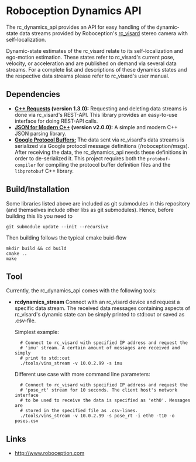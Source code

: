 # Roboception Dynamics API

The rc_dynamics_api provides an API for easy handling of the dynamic-state data 
streams provided by Roboception's [rc_visard](http://roboception.com/en/rc_visard-en/) 
stereo camera with self-localization.

Dynamic-state estimates of the rc_visard relate to its self-localization and 
ego-motion estimation. These states refer to rc_visard's current pose, velocity, 
or acceleration and are published on demand via several data streams. For a 
complete list and descriptions of these dynamics states and the respective data
streams please refer to rc_visard's user manual.


## Dependencies

- **[C++ Requests](https://github.com/whoshuu/cpr) (version 1.3.0):** 
Requesting and deleting data streams is done via rc_visard's REST-API. This 
library provides an easy-to-use interface for doing REST-API calls. 
- **[JSON for Modern C++](https://github.com/nlohmann/json) (version v2.0.0):**
A simple and modern C++ JSON parsing library.   
- **[Google Protocol Buffers:](https://developers.google.com/protocol-buffers/)**
The data sent via rc_visard's data streams is serialized via Google protocol 
message definitions (/roboception/msgs). After receiving the data, the 
rc_dynamics_api needs these definitions in order to de-serialized it. This 
project requires both the `protobuf-compiler` for compiling the protocol buffer 
definition files and the `libprotobuf` C++ library.

## Build/Installation

Some libraries listed above are included as git submodules in this repository 
(and themselves include other libs as git submodules). 
Hence, before building this lib you need to
    
    git submodule update --init --recursive
    
Then building follows the typical cmake buid-flow

    mkdir build && cd build
    cmake ..
    make
    
## Tool

Currently, the rc_dynamics_api comes with the following tools:

- **rcdynamics_stream**
    Connect with an rc_visard device and request a specific data stream. The received
    data messages containing aspects of rc_visard's dynamic state can be simply printed
    to std::out or saved as .csv-file. 
    
    Simplest example:
    
        # Connect to rc_visard with specified IP address and request the 
        # 'imu' stream. A certain amount of messages are received and simply 
        # print to std::out
        ./tools/vins_stream -v 10.0.2.99 -s imu
        
    Different use case with more command line parameters:
    
        # Connect to rc_visard with specified IP address and request the 
        # 'pose_rt' stream for 10 seconds. The client host's network interface
        # to be used to receive the data is specified as 'eth0'. Messages are
        # stored in the specified file as .csv-lines.
        ./tools/vins_stream -v 10.0.2.99 -s pose_rt -i eth0 -t10 -o poses.csv

## Links

- http://www.roboception.com